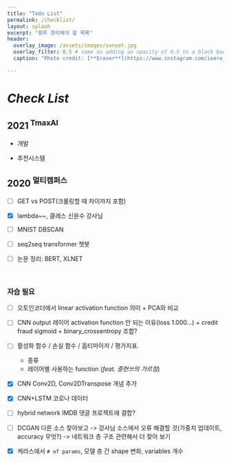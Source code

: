 ```yaml
---
title: "Todo List"
permalink: /checklist/
layout: splash
excerpt: "향후 정리해야 할 목록"
header:
  overlay_image: /assets/images/sunset.jpg
  overlay_filter: 0.5 # same as adding an opacity of 0.5 to a black background
  caption: "Photo credit: [**Eraser**](https://www.instagram.com/ieere_123/)"

---
```






# _Check List_



## 2021<sup> TmaxAI </sup>

* 개발



* 추천시스템



## 2020<sup> 멀티캠퍼스</sup>

- [ ] GET vs POST(크롤링할 때 차이까지 포함)
- [x] lambda~~, 클래스 신윤수 강사님
- [ ] MNIST DBSCAN
- [ ] seq2seq transformer 챗봇
- [ ] 논문 정리: BERT, XLNET



<br>

### 자습 필요

- [ ] 오토인코더에서 linear activation function 의미 + PCA와 비교
- [ ] CNN output 레이어 activation function 안 되는 이유(loss 1.000...) + credit fraud sigmoid + binary_crossentropy 조합?
- [ ] 활성화 함수 / 손실 함수 / 옵티마이저 / 평가지표.
  * 종류
  * 레이어별 사용하는 function (*feat. 중헌쓰의 가르침*)
- [x] CNN Conv2D, Conv2DTranspose 개념 추가
- [x] CNN+LSTM 코로나 데이터
- [ ] hybrid network IMDB 댓글 프로젝트에 결합?
- [ ] DCGAN 다른 소스 찾아보고 -> 강사님 소스에서 오류 해결할 것(가중치 업데이트, accuracy 무엇?) -> 네트워크 층 구조 관련해서 더 찾아 보기
- [x] 케라스에서 `# of params`, 모델 층 간 shape 변화, variables 개수





